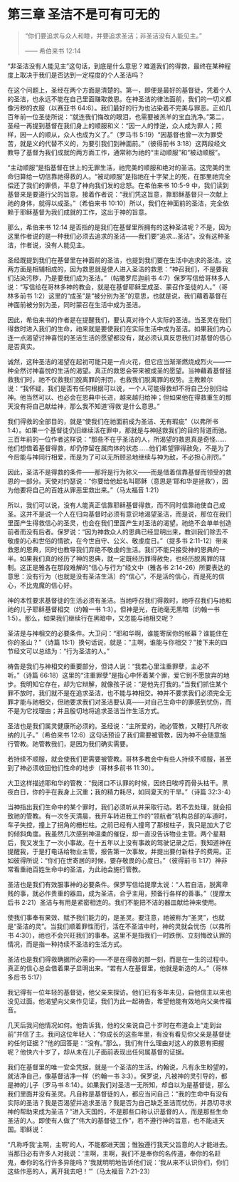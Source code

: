 # 第三章 圣洁不是可有可无的

> “你们要追求与众人和睦，并要追求圣洁；非圣洁没有人能见主。”
>
> —— 希伯来书 12:14

“非圣洁没有人能见主”这句话，到底是什么意思？难道我们的得救，最终在某种程度上取决于我们是否达到一定程度的个人圣洁吗？

在这个问题上，圣经在两个方面是清楚的。第一，即便是最好的基督徒，凭着个人的圣洁，也永远不能在自己里面赚取救恩。在神圣洁的律法面前，我们的一切义都像污秽的衣服（以赛亚书 64:6）。我们最好的行为也沾染着不完美与罪恶。正如几百年前一位圣徒所说：“就连我们悔改的眼泪，也需要被羔羊的宝血洗净。”第二，圣经一再提到基督在我们身上的顺服和义：“因一人的悖逆，众人成为罪人；照样，因一人的顺从，众人也成为义了。”（罗马书 5:19）“因基督也曾一次为罪受苦，就是义的代替不义的，为要引我们到神面前。”（彼得前书 3:18）这两段经文教导了基督为我们成就的两方面工作，通常称为祂的“主动顺服”和“被动顺服”。

“主动顺服”是指基督在世上的无罪生活，祂完美的顺服和绝对的圣洁。这完美的生命归算给一切信靠祂得救的人。“被动顺服”是指祂在十字架上的死，在那里祂完全偿还了我们的罪债，平息了神向我们发的忿怒。在希伯来书 10:5-9 中，我们读到基督来是要遵行父的旨意。接着作者说：“我们凭这旨意，靠耶稣基督只一次献上祂的身体，就得以成圣。”（希伯来书 10:10）所以，我们在神面前的圣洁，完全依赖于耶稣基督为我们成就的工作，这出于神的旨意。

那么，希伯来书 12:14 是否指的是我们在基督里所拥有的这种圣洁呢？不是，因为这里作者说的是一种我们必须去追求的圣洁——我们要“追求…圣洁”。没有这种圣洁，作者说，没有人能见主。

圣经既提到我们在基督里在神面前的圣洁，也提到我们要在生活中追求的圣洁。这两方面是相辅相成的，因为救恩就是使人进入圣洁的救恩：“神召我们，不是要我们沾染污秽，乃是要我们成为圣洁。”（帖撒罗尼迦前书 4:7）保罗写信给哥林多人说：“写信给在哥林多神的教会，就是在基督耶稣里成圣、蒙召作圣徒的人。”（哥林多前书 1:2）这里的“成圣”是“被分别为圣”的意思，也就是说，我们藉着基督在神面前被分别为圣，同时蒙召在生活中成为圣洁。

因此，希伯来书的作者是在提醒我们，要认真对待个人实际的圣洁。当圣灵在我们得救时进入我们的生命，祂来就是要使我们在实际生活中成为圣洁。如果我们内心连一点渴望讨神喜悦的圣洁生活的愿望都没有，就必须认真反思我们对基督的信心是否真实。

诚然，这种圣洁的渴望在起初可能只是一点火花，但它应当渐渐燃烧成烈火——一种全然讨神喜悦的生活的渴望。真正的救恩会带来被成圣的愿望。当神藉着基督拯救我们时，祂不仅救我们脱离罪的刑罚，也救我们脱离罪的权势。主教赖尔说：“我怀疑，我们是否有任何根据可以说，一个人可能得救却不将自己分别归给神。他当然可以、也必会在恩典中长进，越来越归给神；但如果他在得救重生的那天没有将自己献给神，那么我不知道‘得救’是什么意思。”

我们得救的全部目的，就是“使我们在祂面前成为圣洁、无有瑕疵”（以弗所书 1:4）。如果一个基督徒仍旧继续活在罪中，那就是与神拯救我们的目的背道而驰。三百年前的一位作者这样说：“那些不在乎圣洁的人，所渴望的救恩真是奇怪……他们想借着基督得救，却仍停留在属肉体的状态……他们希望罪得赦免，不是为了今后能与神同行相爱，而是为了可以无所顾忌地继续与神为敌，不必担心刑罚。”

因此，圣洁不是得救的条件——那将是行为称义——而是借着信靠基督而领受的救恩的一部分。天使对约瑟说：“你要给他起名叫耶稣（意思是‘耶和华是拯救’），因为他要将自己的百姓从罪恶里救出来。”（马太福音 1:21）

所以，我们可以说，没有人能真正信靠耶稣基督得救，而不同时信靠祂使自己成圣。这并不是说一个人在归向基督时必须有意识地渴望圣洁，而是说，那位在我们里面产生得救信心的圣灵，也会在我们里面产生对圣洁的渴望。祂绝不会单单创造前者而没有后者。保罗说：“因为神救众人的恩典已经显明出来，教训我们除去不敬虔的心和世俗的情欲，在今世自守、公义、敬虔度日。”（提多书 2:11-12）带来救恩的恩典，同时也教导我们弃绝不敬虔的生活。我们不能只接受神的恩典的一半。如果我们真的经历了神的恩典，就一定既经历罪得赦免，也经历脱离罪的辖制。这正是雅各在那段难解的“信心与行为”经文中（雅各书 2:14-26）所要表达的意思：没有行为（也就是没有圣洁生活）的“信心”，不是活的信心，而是死的信心，不比鬼魔的信心好。

神的本性要求基督徒的生活必须有圣洁。当祂呼召我们得救时，祂呼召我们与祂和祂的儿子耶稣基督相交（约翰一书 1:3）。但神是光，在祂毫无黑暗（约翰一书 1:5）。那么，如果我们继续行在黑暗中，又怎能与祂相交呢？

圣洁是与神相交的必要条件。大卫问：“耶和华啊，谁能寄居你的帐幕？谁能住在你的圣山？”（诗篇 15:1）换句话说，就是：“主啊，谁能与你相交？”接下来的四节经文可以总结为：“行为圣洁的人。”

祷告是我们与神相交的重要部分，但诗人说：“我若心里注重罪孽，主必不听。”（诗篇 66:18）这里的“注重罪孽”是指心中怀着某个罪，爱它到不愿放弃的地步。我明知它存在，却为它辩解，就像孩子说：“是他先打我的。”当我们抓住某个罪不放时，我们就不是在追求圣洁，也不能与神相交。神并不要求我们必须完全无罪才能与祂相交，但祂要求我们对圣洁要认真——对自己生命中的罪感到忧伤，而不是为它找理由；并且殷切地将追求圣洁当作生活方式。

圣洁也是我们属灵健康所必须的。圣经说：“主所爱的，祂必管教，又鞭打凡所收纳的儿子。”（希伯来书 12:6）这句话预设了我们需要被管教，因为神不会随意施行管教。祂管教我们，是因为我们确实需要。

若持续不顺服，就会使我们更需要被管教。哥林多教会中有些人持续不顺服，甚至到了神必须收回他们性命的地步（哥林多前书 11:30）。

大卫这样描述耶和华的管教：“我闭口不认罪的时候，因终日唉哼而骨头枯干。黑夜白日，你的手在我身上沉重；我的精力耗尽，如同夏天的干旱。”（诗篇 32:3-4）

当神指出我们生命中的某个罪时，我们必须听从并采取行动。若不去处理，就会招致祂的管教。有一次冬天清晨，我开车转进我工作的“领航者”机构总部的车道时，车子失控，撞上了拐角的栅栏柱。之前已经有人撞弯了那根柱子，我只是加大了它的倾斜角度。我虽然几次感到神温柔的催促，却一直没告诉物业主管。两个星期后，我又发生了一次小事故。在十五年以上没有事故的驾驶记录之后，我知道神在提醒我，于是打电话给物业主管，报告第一次事故，并提出要付新柱子的费用。正如彼得所说：“你们在世寄居的时候，要存敬畏的心度日。”（彼得前书 1:17）神非常看重祂百姓生命中的圣洁，为此祂会施行管教。

圣洁也是我们有效服事神的必要条件。保罗写信给提摩太说：“人若自洁，脱离卑贱的事，就必作贵重的器皿，成为圣洁，合乎主用，预备行各样的善事。”（提摩太后书 2:21）圣洁与有用是紧密相连的。我们不能把不洁的器皿献给神来使用。

使我们事奉有果效、赋予我们能力的，是圣灵。要注意，祂被称为“圣灵”，也就是“圣洁的灵”。当我们顺着罪性而行，活在不圣洁中时，神的灵就会忧伤（以弗所书 4:30），祂也不会兴旺我们的事奉。这里不是指我们一时跌倒、立刻悔改认罪的情况，而是指一种持续不圣洁的生活方式。

圣洁也是我们得救确据所必需的——不是在得救的那一刻，而是在一生的过程中。真正的信心总会借着果子显明出来。“若有人在基督里，他就是新造的人。”（哥林多后书 5:17）

我记得有一位年轻的基督徒，他父亲来探访。他们已有多年未见，自他信主以来也没见过面。他渴望向父亲作见证，我们为此一起祷告，希望他能有效地向父亲传福音。

几天后我问他情况如何。他告诉我，他的父亲说自己十岁时在布道会上“走到台前”并信了主。我问这位年轻人：“你成长的这些年里，有没有看见你父亲是基督徒的任何证据？”他的回答是：“没有。”那么，我们有什么理由对这人的救恩有把握呢？他快六十岁了，却从未在儿子面前表现出任何属基督的证据。

我们在基督里的唯一安全凭据，就是一个圣洁的生活。约翰说，凡有永生盼望的，就洁净自己，像基督洁净一样（约翰一书 3:3）。保罗说，凡被神的灵引导的，都是神的儿子（罗马书 8:14）。如果我们对圣洁一无所知，却自以为是基督徒，那么我们里面并没有圣灵。凡自称是基督徒的人，都应当问自己：“我的生命中有没有实际的圣洁？我是否渴望并追求圣洁？我是否为自己缺乏圣洁而忧伤，并恳切寻求神的帮助来成为圣洁？”进入天国的，不是那些口称认识基督的人，而是那些生命圣洁的人。即使有人做了“伟大的基督徒工作”，若不遵行神的旨意，也不能进天国。耶稣说：

“凡称呼我‘主啊，主啊’的人，不能都进天国；惟独遵行我天父旨意的人才能进去。当那日必有许多人对我说：‘主啊，主啊，我们不是奉你的名传道，奉你的名赶鬼，奉你的名行许多异能吗？’我就明明地告诉他们说：‘我从来不认识你们，你们这些作恶的人，离开我去吧！’”（马太福音 7:21-23）
